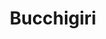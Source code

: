 --- 
title: "Bucchigiri"
publishdate: "2019-8-14T16:48:46+02:00"
src: "https://365manga.net/manga/bucchigiri"
image: "https://data.365manga.net/images/thumbnails/6553-bucchigiri.jpg"
description: "Takahara Jin is a former delinquent in a biker gang. Every day from the day of his entrance ceremony in high school various problems occur that can make him be expelled but from these problems, the power of his arm is noticed and in exchange for not being expelled he must join the baseball club. This series follows Jin as he looks away from his past and gives baseball his…"
---